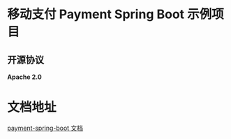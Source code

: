 # 移动支付 Payment Spring Boot 示例项目

## 开源协议
**Apache 2.0**
# 文档地址

[payment-spring-boot 文档](https://notfound403.github.io/payment-spring-boot)
 